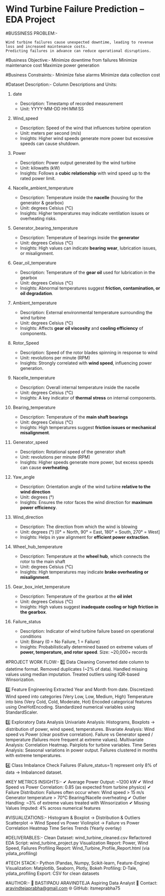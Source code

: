 # Wind Turbine Failure Prediction – EDA Project
#BUSSINESS PROBLEM:-

    Wind turbine failures cause unexpected downtime, leading to revenue loss and increased maintenance costs.
    Predicting failures in advance can reduce operational disruptions.
    
#Business Objective:-
    Minimize downtime from failures
    Minimize maintenance cost
    Maximize power generation

#Business Constraints:-
    Minimize false alarms
    Minimize data collection cost

#Dataset Description:-
Column Descriptions and Units:

1. date  
   - Description: Timestamp of recorded measurement  
   - Unit: YYYY-MM-DD HH:MM:SS  

2. Wind_speed  
   - Description: Speed of the wind that influences turbine operation  
   - Unit: meters per second (m/s)  
   - Insights: Higher wind speeds generate more power but excessive speeds can cause shutdown.  

3. Power  
   - Description: Power output generated by the wind turbine  
   - Unit: kilowatts (kW)  
   - Insights: Follows a **cubic relationship** with wind speed up to the rated power limit.  

4. Nacelle_ambient_temperature  
   - Description: Temperature inside the **nacelle** (housing for the generator & gearbox)  
   - Unit: degrees Celsius (°C)  
   - Insights: Higher temperatures may indicate ventilation issues or overheating risks.  

5. Generator_bearing_temperature  
   - Description: Temperature of bearings inside the **generator**  
   - Unit: degrees Celsius (°C)  
   - Insights: High values can indicate **bearing wear**, lubrication issues, or misalignment.  

6. Gear_oil_temperature  
   - Description: Temperature of the **gear oil** used for lubrication in the gearbox  
   - Unit: degrees Celsius (°C)  
   - Insights: Abnormal temperatures suggest **friction, contamination, or oil degradation**.  

7. Ambient_temperature  
   - Description: External environmental temperature surrounding the wind turbine  
   - Unit: degrees Celsius (°C)  
   - Insights: Affects **gear oil viscosity** and **cooling efficiency** of components.  

8. Rotor_Speed  
   - Description: Speed of the rotor blades spinning in response to wind  
   - Unit: revolutions per minute (RPM)  
   - Insights: Strongly correlated with **wind speed**, influencing power generation.  

9. Nacelle_temperature  
   - Description: Overall internal temperature inside the nacelle  
   - Unit: degrees Celsius (°C)  
   - Insights: A key indicator of **thermal stress** on internal components.  

10. Bearing_temperature  
    - Description: Temperature of the **main shaft bearings**  
    - Unit: degrees Celsius (°C)  
    - Insights: High temperatures suggest **friction issues or mechanical misalignment**.  

11. Generator_speed  
    - Description: Rotational speed of the generator shaft  
    - Unit: revolutions per minute (RPM)  
    - Insights: Higher speeds generate more power, but excess speeds can cause **overheating**.  

12. Yaw_angle  
    - Description: Orientation angle of the wind turbine **relative to the wind direction**  
    - Unit: degrees (°)  
    - Insights: Ensures the rotor faces the wind direction for **maximum power efficiency**.  

13. Wind_direction  
    - Description: The direction from which the wind is blowing  
    - Unit: degrees (°) [0° = North, 90° = East, 180° = South, 270° = West]  
    - Insights: Helps in yaw alignment for **efficient power extraction**.  

14. Wheel_hub_temperature  
    - Description: Temperature at the **wheel hub**, which connects the rotor to the main shaft  
    - Unit: degrees Celsius (°C)  
    - Insights: High temperatures may indicate **brake overheating or misalignment**.  

15. Gear_box_inlet_temperature  
    - Description: Temperature of the gearbox at the **oil inlet**  
    - Unit: degrees Celsius (°C)  
    - Insights: High values suggest **inadequate cooling or high friction in the gearbox**.  

16. Failure_status  
    - Description: Indicator of wind turbine failure based on operational conditions  
    - Unit: Binary (0 = No Failure, 1 = Failure)  
    - Insights: Probabilistically determined based on extreme values of **power, temperature, and rotor speed**.
Size: ~20,000+ records

#PROJECT WORK FLOW:-
1️⃣ Data Cleaning
Converted date column to datetime format.
Removed duplicates (~2% of data).
Handled missing values using median imputation.
Treated outliers using IQR-based Winsorization.

2️⃣ Feature Engineering
Extracted Year and Month from date.
Discretized:
Wind speed into categories (Very Low, Low, Medium, High)
Temperature into bins (Very Cold, Cold, Moderate, Hot)
Encoded categorical features using OneHotEncoding.
Standardized numerical variables using StandardScaler.

3️⃣ Exploratory Data Analysis
Univariate Analysis: Histograms, Boxplots → distribution of power, wind speed, temperatures.
Bivariate Analysis:
Wind speed vs Power (clear positive correlation).
Failure vs Generator speed / temperature (failures more frequent at extreme values).
Multivariate Analysis:
Correlation Heatmap.
Pairplots for turbine variables.
Time Series Analysis:
Seasonal variations in power output.
Failures clustered in months with extreme temperatures.

4️⃣ Class Imbalance Check
Failures (Failure_status=1) represent only 8% of data → Imbalanced dataset.

#KEY METRICS  INSIGHTS:-
✔ Average Power Output: ~1200 kW
✔ Wind Speed vs Power Correlation: 0.85 (as expected from turbine physics)
✔ Failure Distribution:
Failures often occur when:
Wind speed > 15 m/s
Generator temperature > 70°C
Bearing/Nacelle overheating
✔ Outlier Handling: ~3% of extreme values treated with Winsorization
✔ Missing Values Imputed: 4% across numerical features

#VISUALIZATIONS:-
Histogram & Boxplot → Distribution & Outliers
Scatterplot → Wind Speed vs Power
Violinplot → Failure vs Power
Correlation Heatmap
Time Series Trends (Yearly overlay)

#DELIVERABLES:-
Clean Dataset: wind_turbine_cleaned.csv
Refactored EDA Script: wind_turbine_project.py
Visualization Report: Power, Wind Speed, Failures
Profiling Report: Wind_Turbine_Profile_Report.html (via ydata_profiling)

#TECH STACK:-
Python (Pandas, Numpy, Scikit-learn, Feature-Engine)
Visualization: Matplotlib, Seaborn, Plotly, Bokeh
Profiling: D-Tale, ydata_profiling
Export: CSV for clean datasets

#AUTHOR:-
👤 BASTIPADU ARAVINDTEJA
 Aspiring Data Analyst
📧 Contact: aravindtejaprabha@gmail.com
🌐 GitHub: itsmeprabha75


